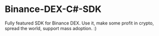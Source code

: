 # Binance-DEX-C#-SDK
Fully featured SDK for Binance DEX. Use it, make some profit in crypto, spread the world, support mass adoption. :)
